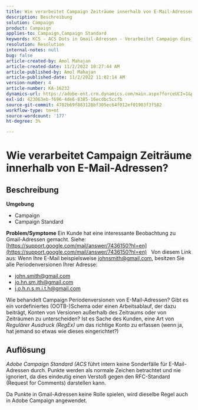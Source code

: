 ```yaml
---
title: Wie verarbeitet Campaign Zeiträume innerhalb von E-Mail-Adressen?
description: Beschreibung
solution: Campaign
product: Campaign
applies-to: Campaign,Campaign Standard
keywords: KCS - ACS Dots in Gmail-Adressen - Verarbeitet Campaign dies?
resolution: Resolution
internal-notes: null
bug: false
article-created-by: Amol Mahajan
article-created-date: 11/2/2022 10:27:44 AM
article-published-by: Amol Mahajan
article-published-date: 11/2/2022 11:02:14 AM
version-number: 4
article-number: KA-16232
dynamics-url: https://adobe-ent.crm.dynamics.com/main.aspx?forceUCI=1&pagetype=entityrecord&etn=knowledgearticle&id=74c5a6f6-985a-ed11-9561-6045bd006a22
exl-id: 423063eb-f696-4de6-8385-16ecdbc5ccfb
source-git-commit: 4702b69f883128bf305ec64f012ef01903f3f582
workflow-type: tm+mt
source-wordcount: '177'
ht-degree: 3%

---
```


# Wie verarbeitet Campaign Zeiträume innerhalb von E-Mail-Adressen?

## Beschreibung

<b>Umgebung</b>
- Campaign
- Campaign Standard



<b>Problem/Symptome</b>
Ein Kunde hat eine interessante Beobachtung zu Gmail-Adressen gemacht. Siehe: [https://support.google.com/mail/answer/7436150?hl=en](https://support.google.com/mail/answer/7436150?hl=en)
 
Von diesem Link aus: Wenn Ihre E-Mail beispielsweise [johnsmith@gmail.com](mailto:johnsmith@gmail.com), besitzen Sie alle Periodenversionen Ihrer Adresse:

- [john.smith@gmail.com](mailto:john.smith@gmail.com)
- [jo.hn.sm.ith@gmail.com](mailto:jo.hn.sm.ith@gmail.com)
- [j.o.h.n.s.m.i.t.h@gmail.com](mailto:j.o.h.n.s.m.i.t.h@gmail.com)


Wie behandelt Campaign Periodenversionen von E-Mail-Adressen? Gibt es ein vordefiniertes (OOTB-)Schema oder einen Arbeitsablauf, der dazu beiträgt, Konten von Versionen außerhalb des Zeitraums oder von Zeiträumen zu unterscheiden? Ist es Sache des Kunden, eine Art von *Regulärer Ausdruck (RegEx)* um das richtige Konto zu erfassen (wenn ja, hat jemand so etwas wie dieses eingerichtet?)


## Auflösung


*Adobe Campaign Standard (ACS* führt intern keine Sonderfälle für E-Mail-Adressen durch. Punkte werden als normale Zeichen betrachtet und nie ignoriert, da dies eindeutig einen Verstoß gegen den RFC-Standard (Request for Comments) darstellen kann.

Da Punkte in Gmail-Adressen keine Rolle spielen, wird dieselbe Regel auch in Adobe Campaign angewendet.
